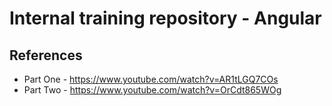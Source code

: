 # Internal training repository - Angular
## References
* Part One - https://www.youtube.com/watch?v=AR1tLGQ7COs
* Part Two - https://www.youtube.com/watch?v=OrCdt865WOg
